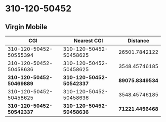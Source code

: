 # 310-120-50452
## Virgin Mobile


| CGI | Nearest CGI | Distance |
|-----|-------------|----------|
| 310-120-50452-50555394 | 310-120-50452-50458625 | 26501.7842122 |
| 310-120-50452-50458636 | 310-120-50452-50458625 | 3548.45746185 |
| **310-120-50452-50469889** | **310-120-50452-50542337** | **89075.8349534** |
| 310-120-50452-50458625 | 310-120-50452-50458636 | 3548.45746185 |
| **310-120-50452-50542337** | **310-120-50452-50458636** | **71221.4456468** |
